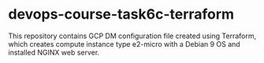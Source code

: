 # devops-course-task6c-terraform

This repository contains GCP DM configuration file created using Terraform, which creates compute instance type e2-micro with a Debian 9 OS and installed NGINX web server.
